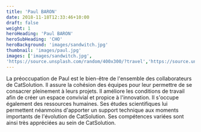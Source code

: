 ```yaml
---
title: 'Paul BARON'
date: 2018-11-18T12:33:46+10:00
draft: false
weight: 1
heroHeading: 'Paul BARON'
heroSubHeading: 'CHO'
heroBackground: 'images/sandwitch.jpg'
thumbnail: 'images/paul.jpg'
images: ['images/sandwitch.jpg', 
'https://source.unsplash.com/random/400x300/?travel','https://source.unsplash.com/random/400x300/?architecture','https://source.unsplash.com/random/400x600/?buildings','https://source.unsplash.com/random/400x300/?city','https://source.unsplash.com/random/400x600/?business']
---
```


La préoccupation de Paul est le bien-être de l'ensemble des collaborateurs de CatSolution. Il assure la cohésion des équipes pour leur permettre de se consacrer pleinement à leurs projets. Il améliore les conditions de travail afin de créer un espace convivial et propice à l'innovation. Il s'occupe également des ressources humaines. Ses études scientifiques lui permettent néanmoins d'apporter un support technique aux moments importants de l'évolution de CatSolution. Ses compétences variées sont ainsi très appréciées au sein de CatSolution.